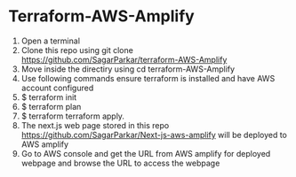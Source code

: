 # Terraform-AWS-Amplify
1. Open a terminal
2. Clone this repo using git clone https://github.com/SagarParkar/terraform-AWS-Amplify
3. Move inside the directiry using cd terraform-AWS-Amplify
4. Use following commands ensure terraform is installed and have AWS account configured
5. $ terraform init
6. $ terraform plan
7. $ terraform terraform apply.
8. The next.js web page stored in this repo https://github.com/SagarParkar/Next-js-aws-amplify will be deployed to AWS amplify
9. Go to AWS console and get the URL from AWS amplify for deployed webpage and browse the URL to access the webpage
